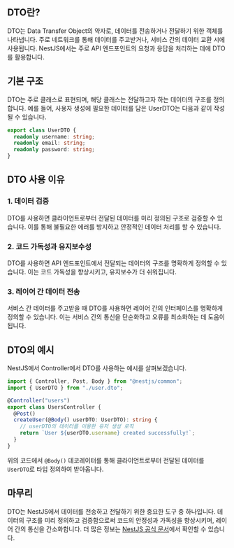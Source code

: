 ## DTO란?

DTO는 Data Transfer Object의 약자로, 데이터를 전송하거나 전달하기 위한 객체를 나타냅니다. 주로 네트워크를 통해 데이터를 주고받거나, 서비스 간의 데이터 교환 시에 사용됩니다. NestJS에서는 주로 API 엔드포인트의 요청과 응답을 처리하는 데에 DTO를 활용합니다.

## 기본 구조

DTO는 주로 클래스로 표현되며, 해당 클래스는 전달하고자 하는 데이터의 구조를 정의합니다. 예를 들어, 사용자 생성에 필요한 데이터를 담은 UserDTO는 다음과 같이 작성될 수 있습니다.

```typescript
export class UserDTO {
  readonly username: string;
  readonly email: string;
  readonly password: string;
}
```

## DTO 사용 이유

### 1. 데이터 검증

DTO를 사용하면 클라이언트로부터 전달된 데이터를 미리 정의된 구조로 검증할 수 있습니다. 이를 통해 불필요한 에러를 방지하고 안정적인 데이터 처리를 할 수 있습니다.

### 2. 코드 가독성과 유지보수성

DTO를 사용하면 API 엔드포인트에서 전달되는 데이터의 구조를 명확하게 정의할 수 있습니다. 이는 코드 가독성을 향상시키고, 유지보수가 더 쉬워집니다.

### 3. 레이어 간 데이터 전송

서비스 간 데이터를 주고받을 때 DTO를 사용하면 레이어 간의 인터페이스를 명확하게 정의할 수 있습니다. 이는 서비스 간의 통신을 단순화하고 오류를 최소화하는 데 도움이 됩니다.

## DTO의 예시

NestJS에서 Controller에서 DTO를 사용하는 예시를 살펴보겠습니다.

```typescript
import { Controller, Post, Body } from "@nestjs/common";
import { UserDTO } from "./user.dto";

@Controller("users")
export class UsersController {
  @Post()
  createUser(@Body() userDTO: UserDTO): string {
    // userDTO의 데이터를 이용한 유저 생성 로직
    return `User ${userDTO.username} created successfully!`;
  }
}
```

위의 코드에서 `@Body()` 데코레이터를 통해 클라이언트로부터 전달된 데이터를 `UserDTO`로 타입 정의하여 받아옵니다.

## 마무리

DTO는 NestJS에서 데이터를 전송하고 전달하기 위한 중요한 도구 중 하나입니다. 데이터의 구조를 미리 정의하고 검증함으로써 코드의 안정성과 가독성을 향상시키며, 레이어 간의 통신을 간소화합니다. 더 많은 정보는 [NestJS 공식 문서](https://docs.nestjs.com/)에서 확인할 수 있습니다.
